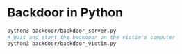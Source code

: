 # Backdoor in Python

```sh
python3 backdoor/backdoor_server.py
# Wait and start the backdoor on the victim's computer 
python3 backdoor/backdoor_victim.py
```
